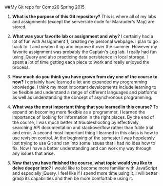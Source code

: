 ##My Git repo for Comp20 Spring 2015

1. **What is the purpose of this Git repository?**
This is where all of my labs and assignments (except the serverside code for Marauder's Map) are stored.

2. **What was your favorite lab or assignment and why?**
I certainly had a lot of fun with Assignment 1, creating my personal webpage. I plan to go back to it and neaten it up and improve it over the summer. However my favorite assignment was probably the Captain's Log lab. I really had fun using jQuery and also practicing data persistence in local storage. I spent a lot of time getting each piece to work and really enjoyed the process.

3. **How much do you think you have grown from day one of the course to now?**
I certainly have learned a lot and expanded my programming knowledge. I think my most important developments include learning to be flexible and understand a range of different languages and platforms as well as understanding the concept of asynchronous programming.

4. **What was the most important thing that you learned in this course?**
To expand on becoming more flexible as a programmer, I learned the importance of looking for information in the right places. By the end of the course, I was much better at troubleshooting by effectively searching API documentation and stackoverflow rather than futile trial and error. A second most important thing I learned in this class is how to use revision control. At the beginning of the semester I was hopelessly lost trying to use Git and ran into some issues that I had no idea how to fix. Now I have a better understanding and can work my way through any issues that arise.

5. **Now that you have finished the course, what topic would you like to delve deeper into?**
I would like to become more familiar with JavaScript and especially jQuery. I feel like if I spend more time using it, I will better grasp its capabilities and then be more comfortable using it.
